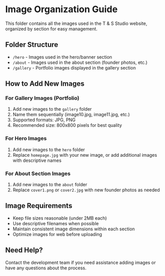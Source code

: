 # Image Organization Guide

This folder contains all the images used in the T & S Studio website, organized by section for easy management.

## Folder Structure

- `/hero` - Images used in the hero/banner section
- `/about` - Images used in the about section (founder photos, etc.)
- `/gallery` - Portfolio images displayed in the gallery section

## How to Add New Images

### For Gallery Images (Portfolio)
1. Add new images to the `gallery` folder
2. Name them sequentially (image10.jpg, image11.jpg, etc.)
3. Supported formats: JPG, PNG
4. Recommended size: 800x800 pixels for best quality

### For Hero Images
1. Add new images to the `hero` folder
2. Replace `homepage.jpg` with your new image, or add additional images with descriptive names

### For About Section Images
1. Add new images to the `about` folder
2. Replace `cover1.png` or `cover2.jpg` with new founder photos as needed

## Image Requirements

- Keep file sizes reasonable (under 2MB each)
- Use descriptive filenames when possible
- Maintain consistent image dimensions within each section
- Optimize images for web before uploading

## Need Help?

Contact the development team if you need assistance adding images or have any questions about the process.